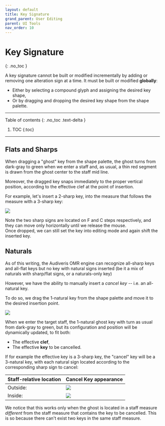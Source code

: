 ```yaml
---
layout: default
title: Key Signature
grand_parent: User Editing
parent: UI Tools
nav_order: 10
---
```

# Key Signature
{: .no_toc }

A key signature cannot be built or modified incrementally by adding or removing one alteration
sign at a time.
It must be built or modified **globally**:
* Either by selecting a compound glyph and assigning the desired key shape,
* Or by dragging and dropping the desired key shape from the shape palette.

---
Table of contents
{: .no_toc .text-delta }

1. TOC
{:toc}
---

## Flats and Sharps

When dragging a "ghost" key from the shape palette, the ghost turns from dark-gray to green
when we enter a staff and, as usual, a thin red segment is drawn from the ghost center to the staff mid line.

Moreover, the dragged key snaps immediately to the proper vertical position, according to the
effective clef at the point of insertion.

For example, let's insert a 2-sharp key, into the measure
that follows the measure with a 3-sharp key:

![](../assets/images/key_drop.png)

Note the two sharp signs are located on F and C steps respectively, and they can move only
horizontally until we release the mouse.  
Once dropped, we can still set the key into editing mode and again shift the inserted key.

## Naturals

As of this writing, the Audiveris OMR engine can recognize all-sharp keys and all-flat keys but
no key with natural signs inserted
(be it a mix of naturals with sharp/flat signs, or a naturals-only key)

However, we have the ability to manually insert a _cancel key_ -- i.e. an all-natural key.

To do so, we drag the 1-natural key from the shape palette and move it to the desired insertion
point.

![](../assets/images/key_natural.png)

When we enter the target staff, the 1-natural ghost key with turn as usual from dark-gray to
green, but its configuration and position will be dynamically updated, to fit both:
* The effective **clef**,
* The effective **key** to be cancelled.

If for example the effective key is a 3-sharp key, the "cancel" key will be a 3-natural key,
with each natural sign located according to the corresponding sharp sign to cancel:

| Staff-relative location| Cancel Key appearance|
| --- | --- |
| Outside: | ![](../assets/images/key_natural_outside.png) |
| Inside: | ![](../assets/images/key_natural_inside.png) |


We notice that this works only when the ghost is located in a staff measure _different_ from
the staff measure that contains the key to be cancelled.
This is so because there can't exist two keys in the same staff measure.
